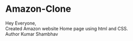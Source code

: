 # Amazon-Clone
Hey Everyone,
<br>
Created Amazon website Home page using html and CSS.
<br>
Author Kumar Shambhav